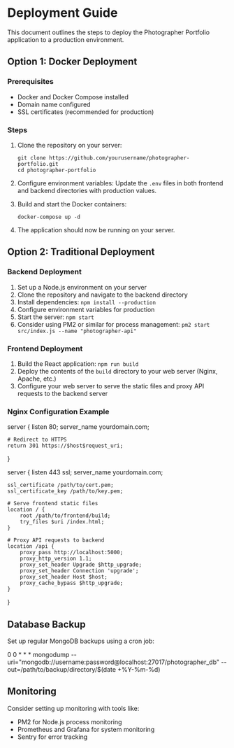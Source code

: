 # Deployment Guide

This document outlines the steps to deploy the Photographer Portfolio application to a production environment.

## Option 1: Docker Deployment

### Prerequisites
- Docker and Docker Compose installed
- Domain name configured
- SSL certificates (recommended for production)

### Steps

1. Clone the repository on your server:
   ```
   git clone https://github.com/yourusername/photographer-portfolio.git
   cd photographer-portfolio
   ```

2. Configure environment variables:
   Update the `.env` files in both frontend and backend directories with production values.

3. Build and start the Docker containers:
   ```
   docker-compose up -d
   ```

4. The application should now be running on your server.

## Option 2: Traditional Deployment

### Backend Deployment

1. Set up a Node.js environment on your server
2. Clone the repository and navigate to the backend directory
3. Install dependencies: `npm install --production`
4. Configure environment variables for production
5. Start the server: `npm start`
6. Consider using PM2 or similar for process management: `pm2 start src/index.js --name "photographer-api"`

### Frontend Deployment

1. Build the React application: `npm run build`
2. Deploy the contents of the `build` directory to your web server (Nginx, Apache, etc.)
3. Configure your web server to serve the static files and proxy API requests to the backend server

### Nginx Configuration Example

server {
    listen 80;
    server_name yourdomain.com;
    
    # Redirect to HTTPS
    return 301 https://$host$request_uri;
}

server {
    listen 443 ssl;
    server_name yourdomain.com;
    
    ssl_certificate /path/to/cert.pem;
    ssl_certificate_key /path/to/key.pem;
    
    # Serve frontend static files
    location / {
        root /path/to/frontend/build;
        try_files $uri /index.html;
    }
    
    # Proxy API requests to backend
    location /api {
        proxy_pass http://localhost:5000;
        proxy_http_version 1.1;
        proxy_set_header Upgrade $http_upgrade;
        proxy_set_header Connection 'upgrade';
        proxy_set_header Host $host;
        proxy_cache_bypass $http_upgrade;
    }
}

## Database Backup

Set up regular MongoDB backups using a cron job:

0 0 * * * mongodump --uri="mongodb://username:password@localhost:27017/photographer_db" --out=/path/to/backup/directory/$(date +\%Y-\%m-\%d)

## Monitoring

Consider setting up monitoring with tools like:
- PM2 for Node.js process monitoring
- Prometheus and Grafana for system monitoring
- Sentry for error tracking
